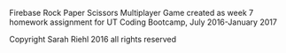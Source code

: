 Firebase Rock Paper Scissors Multiplayer Game created as week 7 homework assignment for UT Coding Bootcamp, July 2016-January 2017


Copyright Sarah Riehl 2016 all rights reserved 
